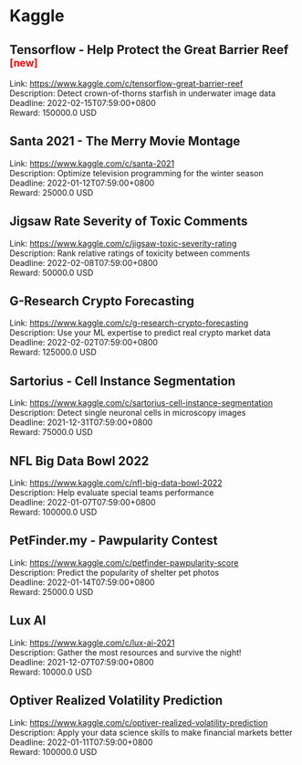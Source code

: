 # Kaggle



## Tensorflow - Help Protect the Great Barrier Reef  <sup style="color:red">[new]<sup>  

Link: https://www.kaggle.com/c/tensorflow-great-barrier-reef  
Description: Detect crown-of-thorns starfish in underwater image data  
Deadline: 2022-02-15T07:59:00+0800  
Reward: 150000.0 USD  


## Santa 2021 - The Merry Movie Montage

Link: https://www.kaggle.com/c/santa-2021  
Description: Optimize television programming for the winter season  
Deadline: 2022-01-12T07:59:00+0800  
Reward: 25000.0 USD  


## Jigsaw Rate Severity of Toxic Comments   

Link: https://www.kaggle.com/c/jigsaw-toxic-severity-rating  
Description: Rank relative ratings of toxicity between comments  
Deadline: 2022-02-08T07:59:00+0800  
Reward: 50000.0 USD  


## G-Research Crypto Forecasting 

Link: https://www.kaggle.com/c/g-research-crypto-forecasting  
Description: Use your ML expertise to predict real crypto market data  
Deadline: 2022-02-02T07:59:00+0800  
Reward: 125000.0 USD  


## Sartorius - Cell Instance Segmentation

Link: https://www.kaggle.com/c/sartorius-cell-instance-segmentation  
Description: Detect single neuronal cells in microscopy images  
Deadline: 2021-12-31T07:59:00+0800  
Reward: 75000.0 USD  


## NFL Big Data Bowl 2022

Link: https://www.kaggle.com/c/nfl-big-data-bowl-2022  
Description: Help evaluate special teams performance  
Deadline: 2022-01-07T07:59:00+0800  
Reward: 100000.0 USD  


## PetFinder.my - Pawpularity Contest

Link: https://www.kaggle.com/c/petfinder-pawpularity-score  
Description: Predict the popularity of shelter pet photos  
Deadline: 2022-01-14T07:59:00+0800  
Reward: 25000.0 USD  


## Lux AI

Link: https://www.kaggle.com/c/lux-ai-2021  
Description: Gather the most resources and survive the night!  
Deadline: 2021-12-07T07:59:00+0800  
Reward: 10000.0 USD  


## Optiver Realized Volatility Prediction

Link: https://www.kaggle.com/c/optiver-realized-volatility-prediction  
Description: Apply your data science skills to make financial markets better  
Deadline: 2022-01-11T07:59:00+0800  
Reward: 100000.0 USD  

